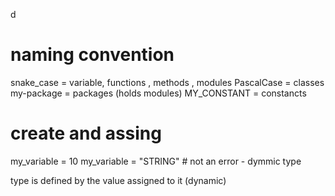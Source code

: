 d


# naming convention 

snake_case  = variable, functions , methods , modules 
PascalCase  = classes  
my-package = packages (holds modules)
MY_CONSTANT = constancts 


# create and assing 
my_variable = 10 
my_variable = "STRING"  # not an error - dymmic type 

type is defined by the value assigned to it (dynamic)

